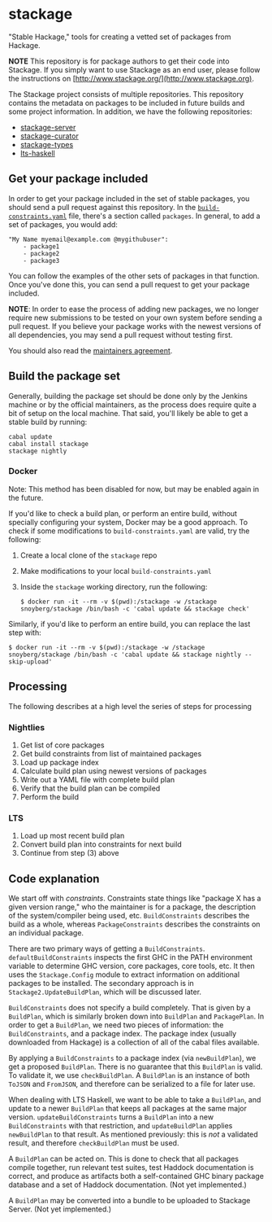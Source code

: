 stackage
========

"Stable Hackage," tools for creating a vetted set of packages from Hackage.

__NOTE__ This repository is for package authors to get their code into
Stackage. If you simply want to use Stackage as an end user, please follow the
instructions on [http://www.stackage.org/](http://www.stackage.org).

The Stackage project consists of multiple repositories. This repository
contains the metadata on packages to be included in future builds and some
project information. In addition, we have the following repositories:

* [stackage-server](https://github.com/fpco/stackage-server)
* [stackage-curator](https://github.com/fpco/stackage-curator)
* [stackage-types](https://github.com/fpco/stackage-types)
* [lts-haskell](https://github.com/fpco/lts-haskell)

Get your package included
-------------------------

In order to get your package included in the set of stable packages, you should
send a pull request against this repository. In the [`build-constraints.yaml`](https://github.com/fpco/stackage/blob/master/build-constraints.yaml) file,
there's a section called `packages`. In general, to add a set of
packages, you would add:

    "My Name myemail@example.com @mygithubuser":
        - package1
        - package2
        - package3

You can follow the examples of the other sets of packages in that function.
Once you've done this, you can send a pull request to get your package
included.

__NOTE__: In order to ease the process of adding new packages, we no longer
require new submissions to be tested on your own system before sending a pull
request. If you believe your package works with the newest versions of all
dependencies, you may send a pull request without testing first.

You should also read the [maintainers
agreement](https://github.com/fpco/stackage/wiki/Maintainers-Agreement).

Build the package set
---------------------

Generally, building the package set should be done only by the Jenkins machine
or by the official maintainers, as the process does require quite a bit of
setup on the local machine. That said, you'll likely be able to get a stable
build by running:

    cabal update
    cabal install stackage
    stackage nightly

### Docker

Note: This method has been disabled for now, but may be enabled again in the future.

If you'd like to check a build plan, or perform an entire build, without
specially configuring your system, Docker may be a good approach. To check if
some modifications to `build-constraints.yaml` are valid, try the following:

1. Create a local clone of the `stackage` repo
2. Make modifications to your local `build-constraints.yaml`
3. Inside the `stackage` working directory, run the following:

   ```
   $ docker run -it --rm -v $(pwd):/stackage -w /stackage snoyberg/stackage /bin/bash -c 'cabal update && stackage check'
   ```

Similarly, if you'd like to perform an entire build, you can replace the last step with:

```
$ docker run -it --rm -v $(pwd):/stackage -w /stackage snoyberg/stackage /bin/bash -c 'cabal update && stackage nightly --skip-upload'
```

## Processing

The following describes at a high level the series of steps for processing

### Nightlies

1. Get list of core packages
2. Get build constraints from list of maintained packages
3. Load up package index
4. Calculate build plan using newest versions of packages
5. Write out a YAML file with complete build plan
6. Verify that the build plan can be compiled
7. Perform the build

### LTS

1. Load up most recent build plan
2. Convert build plan into constraints for next build
3. Continue from step (3) above

## Code explanation

We start off with *constraints*. Constraints state things like "package X has a
given version range," who the maintainer is for a package, the description of
the system/compiler being used, etc. `BuildConstraints` describes the build as
a whole, whereas `PackageConstraints` describes the constraints on an
individual package.

There are two primary ways of getting a `BuildConstraints`.
`defaultBuildConstraints` inspects the first GHC in the PATH environment variable to
determine GHC version, core packages, core tools, etc. It then uses the
`Stackage.Config` module to extract information on additional packages to be
installed. The secondary approach is in `Stackage2.UpdateBuildPlan`, which will be
discussed later.

`BuildConstraints` does not specify a build completely. That is given by a
`BuildPlan`, which is similarly broken down into `BuildPlan` and `PackagePlan`.
In order to get a `BuildPlan`, we need two pieces of information: the
`BuildConstraints`, and a package index. The package index (usually downloaded
from Hackage) is a collection of all of the cabal files available.

By applying a `BuildConstraints` to a package index (via `newBuildPlan`), we
get a proposed `BuildPlan`. There is no guarantee that this `BuildPlan` is
valid. To validate it, we use `checkBuildPlan`. A `BuildPlan` is an instance of
both `ToJSON` and `FromJSON`, and therefore can be serialized to a file for
later use.

When dealing with LTS Haskell, we want to be able to take a `BuildPlan`, and
update to a newer `BuildPlan` that keeps all packages at the same major
version.  `updateBuildConstraints` turns a `BuildPlan` into a new
`BuildConstraints` with that restriction, and `updateBuildPlan` applies
`newBuildPlan` to that result. As mentioned previously: this is *not* a
validated result, and therefore `checkBuildPlan` must be used.

A `BuildPlan` can be acted on. This is done to check that all packages compile
together, run relevant test suites, test Haddock documentation is correct, and
produce as artifacts both a self-contained GHC binary package database and a
set of Haddock documentation. (Not yet implemented.)

A `BuildPlan` may be converted into a bundle to be uploaded to Stackage Server.
(Not yet implemented.)
